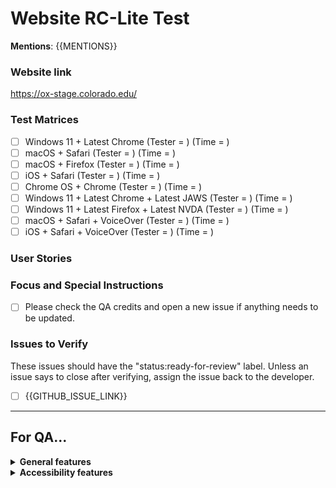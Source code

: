 <!---
////////////////////////////////////////////////////////////////////////////////////////////////////////////////////////

DEVELOPERS: 

* title for this issue = Website RC-Lite Test: {{WEBSITE_PROJECT_TITLE}} {{VERSION}}
* replace {{MENTIONS}} with @mentions for team members who should receive GitHub notifications about this issue
* Fill in the {{GITHUB_ISSUE_LINK}} placeholders.
* assign the issue to @KatieWoe and @kathy-phet

////////////////////////////////////////////////////////////////////////////////////////////////////////////////////////
-->

<h1>Website RC-Lite Test</h1>

**Mentions**: {{MENTIONS}}

<h3>Website link</h3>

https://ox-stage.colorado.edu/

<h3>Test Matrices</h3>

- [ ] Windows 11 + Latest Chrome (Tester = ) (Time = )
- [ ] macOS + Safari (Tester = ) (Time = )
- [ ] macOS + Firefox (Tester = ) (Time = )
- [ ] iOS + Safari (Tester = ) (Time = )
- [ ] Chrome OS + Chrome (Tester = ) (Time = )
- [ ] Windows 11 + Latest Chrome + Latest JAWS (Tester = ) (Time = )
- [ ] Windows 11 + Latest Firefox + Latest NVDA (Tester = ) (Time = )
- [ ] macOS + Safari + VoiceOver (Tester = ) (Time = )
- [ ] iOS + Safari + VoiceOver (Tester = ) (Time = )

<h3>User Stories</h3>

<h3>Focus and Special Instructions</h3>

<!---
Things to include here:
* purpose/focus of the test
* milestones
* specific things to test
* specific platforms to test
* instructions for any non-standard tests
-->

- [ ] Please check the QA credits and open a new issue if anything needs to be updated.

<h3>Issues to Verify</h3>

These issues should have the "status:ready-for-review" label. Unless an issue says to close after verifying, assign the
issue back to the developer.

- [ ] {{GITHUB_ISSUE_LINK}}

<!---
////////////////////////////////////////////////////////////////////////////////////////////////////////////////////////
// QA only below here
////////////////////////////////////////////////////////////////////////////////////////////////////////////////////////
-->

---
<h2>For QA...</h2>

<!---
////////////////////////////////////////////////////////////////////////////////////////////////////////////////////////
// General features
////////////////////////////////////////////////////////////////////////////////////////////////////////////////////////
-->

<details>
<summary><b>General features</b></summary>

<!--- [DO NOT OMIT, CAN BE EDITED] -->
<h3>What to Test</h3>

TODO: Ask Katie and Nancy and Chris and Matt to expand here if needed!

</details>

<!---
////////////////////////////////////////////////////////////////////////////////////////////////////////////////////////
// Accessibility features
////////////////////////////////////////////////////////////////////////////////////////////////////////////////////////
-->

<details>
<summary><b>Accessibility features</b></summary>

<!--- [DO NOT OMIT, CAN BE EDITED] -->
<h3>What to Test</h3>

  - Test all keyboard navigation inputs (if applicable).
  - Test all forms of input with a screen reader (if applicable).

TODO: Ask Katie and Nancy and Chris and Matt to expand here if needed!

<!---
////////////////////////////////////////////////////////////////////////////////////////////////////////////////////////
// FAQs for QA Members [DO NOT OMIT, DO NOT EDIT]
////////////////////////////////////////////////////////////////////////////////////////////////////////////////////////
-->

<details>
<summary><b>FAQs for QA Members</b></summary>

<br>

  <!--- [DO NOT OMIT, DO NOT EDIT] -->

  <details>
  <summary><i>There are multiple tests in this issue... Which test should I do first?</i></summary> 

Test in order! Test the first thing first, the second thing second, and so on.

  </details>

  <br>

  <!--- [DO NOT OMIT, DO NOT EDIT] -->

  <details>
  <summary><i>How should I format my issue?</i></summary>

Here's a template for making issues:

      <b>Test Device</b>

      blah

      <b>Operating System</b>

      blah

      <b>Browser</b>

      blah

      <b>Problem Description</b>

      blah

      <b>Steps to Reproduce</b>

      blah

      <b>Visuals</b>

      blah

      <details>
      <summary><b>Troubleshooting Information</b></summary>

      blah

      </details>

  </details>

  <br>

  <!--- [DO NOT OMIT, DO NOT EDIT] -->

  <details>
  <summary><i>Who should I assign?</i></summary>

We typically assign the developer who opened the issue in the QA repository.

  </details>

  <br>

  <!--- [DO NOT OMIT, DO NOT EDIT] -->

  <details>
  <summary><i>My question isn't in here... What should I do?</i></summary>

You should:

1. Consult the [QA Book](https://github.com/phetsims/QA/blob/main/documentation/qa-book.md).
2. Google it.
3. Ask Katie.
4. Ask a developer.
5. Google it again.
6. Cry.

  </details>

<br>

<hr>

</details>
